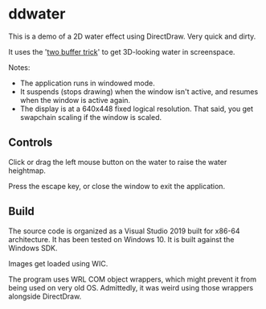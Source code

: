 # ddwater

This is a demo of a 2D water effect using DirectDraw. Very quick and dirty.

It uses the '[two buffer trick](https://www.gamedev.net/articles/programming/graphics/the-water-effect-explained-r915/)' to get 3D-looking water in screenspace.

Notes:
* The application runs in windowed mode.
* It suspends (stops drawing) when the window isn't active, and resumes when the window is active again.
* The display is at a 640x448 fixed logical resolution. That said, you get swapchain scaling if the window is scaled.

## Controls

Click or drag the left mouse button on the water to raise the water heightmap.

Press the escape key, or close the window to exit the application.

## Build
The source code is organized as a Visual Studio 2019 built for x86-64 architecture. It has been tested on Windows 10. It is built against the Windows SDK.

Images get loaded using WIC.

The program uses WRL COM object wrappers, which might prevent it from being used on very old OS. Admittedly, it was weird using those wrappers alongside DirectDraw.
